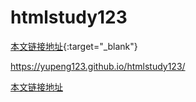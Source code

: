 # htmlstudy123

[本文链接地址](https://yupeng123.github.io/htmlstudy123/){:target="_blank"}

<https://yupeng123.github.io/htmlstudy123/>

<a href="[https://bing.xinac.net](https://yupeng123.github.io/htmlstudy123/)" target="_blank">本文链接地址</a>
